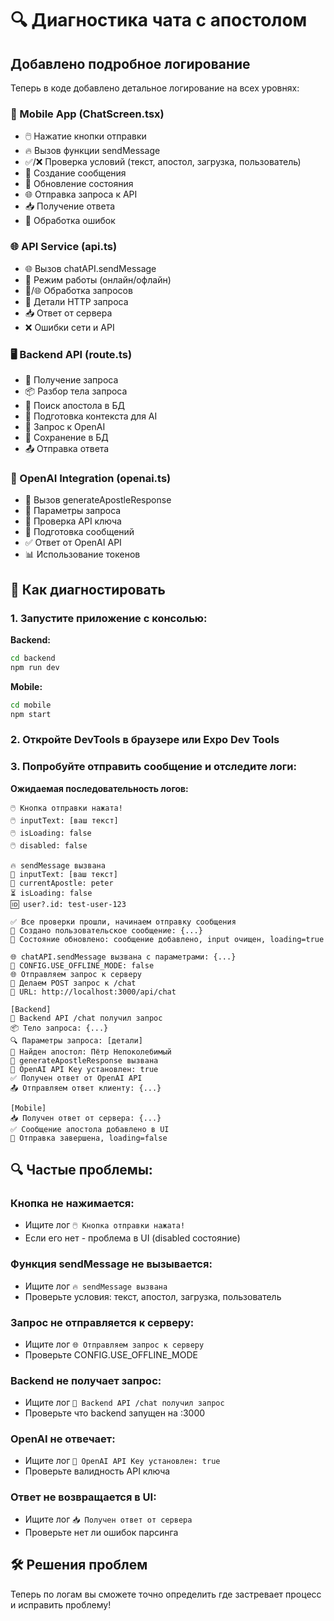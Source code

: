 # 🔍 Диагностика чата с апостолом

## Добавлено подробное логирование

Теперь в коде добавлено детальное логирование на всех уровнях:

### 📱 Mobile App (ChatScreen.tsx)
- 🖱️ Нажатие кнопки отправки
- 🔥 Вызов функции sendMessage
- ✅/❌ Проверка условий (текст, апостол, загрузка, пользователь)
- 📨 Создание сообщения
- 🔄 Обновление состояния
- 🌐 Отправка запроса к API
- 📥 Получение ответа
- 🚨 Обработка ошибок

### 🌐 API Service (api.ts)
- 🌐 Вызов chatAPI.sendMessage
- 🔧 Режим работы (онлайн/офлайн)
- 📴/🌐 Обработка запросов
- 📡 Детали HTTP запроса
- 📥 Ответ от сервера
- ❌ Ошибки сети и API

### 🖥️ Backend API (route.ts)
- 🚀 Получение запроса
- 📦 Разбор тела запроса
- 👤 Поиск апостола в БД
- 🤖 Подготовка контекста для AI
- 🔄 Запрос к OpenAI
- 💾 Сохранение в БД
- 📤 Отправка ответа

### 🤖 OpenAI Integration (openai.ts)
- 🤖 Вызов generateApostleResponse
- 📝 Параметры запроса
- 🔑 Проверка API ключа
- 📨 Подготовка сообщений
- ✅ Ответ от OpenAI API
- 📊 Использование токенов

## 🚀 Как диагностировать

### 1. Запустите приложение с консолью:

**Backend:**
```bash
cd backend
npm run dev
```

**Mobile:**
```bash
cd mobile
npm start
```

### 2. Откройте DevTools в браузере или Expo Dev Tools

### 3. Попробуйте отправить сообщение и отследите логи:

**Ожидаемая последовательность логов:**

```
🖱️ Кнопка отправки нажата!
🖱️ inputText: [ваш текст]
🖱️ isLoading: false
🖱️ disabled: false

🔥 sendMessage вызвана
📝 inputText: [ваш текст]
👤 currentApostle: peter
⏳ isLoading: false
🆔 user?.id: test-user-123

✅ Все проверки прошли, начинаем отправку сообщения
📨 Создано пользовательское сообщение: {...}
🔄 Состояние обновлено: сообщение добавлено, input очищен, loading=true

🌐 chatAPI.sendMessage вызвана с параметрами: {...}
🔧 CONFIG.USE_OFFLINE_MODE: false
🌐 Отправляем запрос к серверу
📡 Делаем POST запрос к /chat
🔗 URL: http://localhost:3000/api/chat

[Backend]
🚀 Backend API /chat получил запрос
📦 Тело запроса: {...}
🔍 Параметры запроса: [детали]
👤 Найден апостол: Пётр Непоколебимый
🤖 generateApostleResponse вызвана
🔑 OpenAI API Key установлен: true
✅ Получен ответ от OpenAI API
📤 Отправляем ответ клиенту: {...}

[Mobile]
📥 Получен ответ от сервера: {...}
✅ Сообщение апостола добавлено в UI
🏁 Отправка завершена, loading=false
```

## 🔍 Частые проблемы:

### Кнопка не нажимается:
- Ищите лог `🖱️ Кнопка отправки нажата!`
- Если его нет - проблема в UI (disabled состояние)

### Функция sendMessage не вызывается:
- Ищите лог `🔥 sendMessage вызвана`
- Проверьте условия: текст, апостол, загрузка, пользователь

### Запрос не отправляется к серверу:
- Ищите лог `🌐 Отправляем запрос к серверу`
- Проверьте CONFIG.USE_OFFLINE_MODE

### Backend не получает запрос:
- Ищите лог `🚀 Backend API /chat получил запрос`
- Проверьте что backend запущен на :3000

### OpenAI не отвечает:
- Ищите лог `🔑 OpenAI API Key установлен: true`
- Проверьте валидность API ключа

### Ответ не возвращается в UI:
- Ищите лог `📥 Получен ответ от сервера`
- Проверьте нет ли ошибок парсинга

## 🛠️ Решения проблем

Теперь по логам вы сможете точно определить где застревает процесс и исправить проблему! 